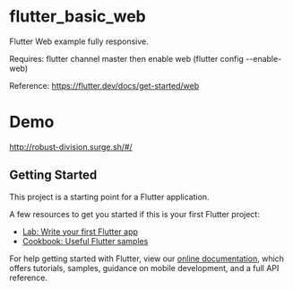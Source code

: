 # flutter_basic_web

Flutter Web example fully responsive.

Requires: flutter channel master then enable web (flutter config --enable-web)

Reference: https://flutter.dev/docs/get-started/web

# Demo

http://robust-division.surge.sh/#/

## Getting Started

This project is a starting point for a Flutter application.

A few resources to get you started if this is your first Flutter project:

- [Lab: Write your first Flutter app](https://flutter.dev/docs/get-started/codelab)
- [Cookbook: Useful Flutter samples](https://flutter.dev/docs/cookbook)

For help getting started with Flutter, view our
[online documentation](https://flutter.dev/docs), which offers tutorials,
samples, guidance on mobile development, and a full API reference.
